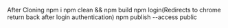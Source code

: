 After Cloning
npm i
npm clean && npm build
npm login(Redirects to chrome return back after login authentication)
npm publish --access public
